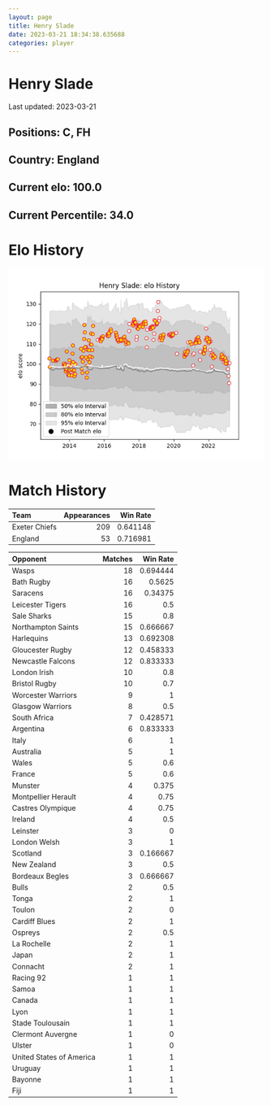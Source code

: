 ```yaml
---  
layout: page  
title: Henry Slade  
date: 2023-03-21 18:34:38.635688  
categories: player  
---
```

# Henry Slade


Last updated: 2023-03-21
## Positions: C, FH

## Country: England

## Current elo: 100.0

## Current Percentile: 34.0

# Elo History


![elo history](history_HenrySlade.png)
# Match History


| Team          |   Appearances |   Win Rate |
|:--------------|--------------:|-----------:|
| Exeter Chiefs |           209 |   0.641148 |
| England       |            53 |   0.716981 |

| Opponent                 |   Matches |   Win Rate |
|:-------------------------|----------:|-----------:|
| Wasps                    |        18 |   0.694444 |
| Bath Rugby               |        16 |   0.5625   |
| Saracens                 |        16 |   0.34375  |
| Leicester Tigers         |        16 |   0.5      |
| Sale Sharks              |        15 |   0.8      |
| Northampton Saints       |        15 |   0.666667 |
| Harlequins               |        13 |   0.692308 |
| Gloucester Rugby         |        12 |   0.458333 |
| Newcastle Falcons        |        12 |   0.833333 |
| London Irish             |        10 |   0.8      |
| Bristol Rugby            |        10 |   0.7      |
| Worcester Warriors       |         9 |   1        |
| Glasgow Warriors         |         8 |   0.5      |
| South Africa             |         7 |   0.428571 |
| Argentina                |         6 |   0.833333 |
| Italy                    |         6 |   1        |
| Australia                |         5 |   1        |
| Wales                    |         5 |   0.6      |
| France                   |         5 |   0.6      |
| Munster                  |         4 |   0.375    |
| Montpellier Herault      |         4 |   0.75     |
| Castres Olympique        |         4 |   0.75     |
| Ireland                  |         4 |   0.5      |
| Leinster                 |         3 |   0        |
| London Welsh             |         3 |   1        |
| Scotland                 |         3 |   0.166667 |
| New Zealand              |         3 |   0.5      |
| Bordeaux Begles          |         3 |   0.666667 |
| Bulls                    |         2 |   0.5      |
| Tonga                    |         2 |   1        |
| Toulon                   |         2 |   0        |
| Cardiff Blues            |         2 |   1        |
| Ospreys                  |         2 |   0.5      |
| La Rochelle              |         2 |   1        |
| Japan                    |         2 |   1        |
| Connacht                 |         2 |   1        |
| Racing 92                |         1 |   1        |
| Samoa                    |         1 |   1        |
| Canada                   |         1 |   1        |
| Lyon                     |         1 |   1        |
| Stade Toulousain         |         1 |   1        |
| Clermont Auvergne        |         1 |   0        |
| Ulster                   |         1 |   0        |
| United States of America |         1 |   1        |
| Uruguay                  |         1 |   1        |
| Bayonne                  |         1 |   1        |
| Fiji                     |         1 |   1        |